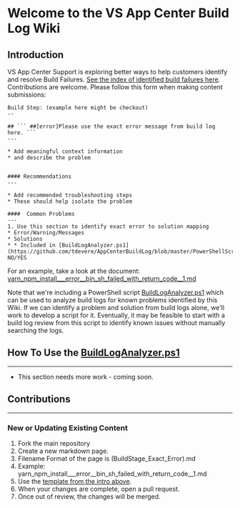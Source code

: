 # Welcome to the VS App Center Build Log Wiki

## Introduction
VS App Center Support is exploring better ways to help customers identify and resolve Build Failures. [See the index of identified build failures here](https://tdevere.github.io/AppCenterBuildLog/content.html). Contributions are welcome. Please follow this form when making content submissions:

```
Build Step: (example here might be checkout)
--

## ``` ##[error]Please use the exact error message from build log here. ```
---

* Add meaningful context information 
* and describe the problem


#### Recommendations
---

* Add recommended troubleshooting steps
* These should help isolate the problem

####  Common Problems
---
1. Use this section to identify exact error to solution mapping
* Error/Warning/Messages
* Solutions
* * Included in [BuildLogAnalyzer.ps1](https://github.com/tdevere/AppCenterBuildLog/blob/master/PowerShellScripts/BuildLogAnalyzer.ps1): NO/YES

```

For an example, take a look at the document: [yarn_npm_install___error__bin_sh_failed_with_return_code__1.md](https://github.com/tdevere/AppCenterBuildLog/blob/master/yarn_npm_install___error__bin_sh_failed_with_return_code__1.md)

Note that we're including a PowerShell script [BuildLogAnalyzer.ps1](https://github.com/tdevere/AppCenterBuildLog/blob/master/PowerShellScripts/BuildLogAnalyzer.ps1) which can be used to analyze build logs for known problems identified by this Wiki. If we can identify a problem and solution from build logs alone, we'll work to develop a script for it. Eventually, it may be feasible to start with a build log review from this script to identify known issues without manually searching the logs.


## How To Use the [BuildLogAnalyzer.ps1](https://github.com/tdevere/AppCenterBuildLog/blob/master/PowerShellScripts/BuildLogAnalyzer.ps1)
---

* This section needs more work - coming soon.


##  Contributions
---

### New or Updating Existing Content
1. Fork the main repository
2. Create a new markdown page. 
3. Filename Format of the page is (BuildStage_Exact_Error).md
3. Example: yarn_npm_install___error__bin_sh_failed_with_return_code__1.md
4. Use the [template from the intro above](https://github.com/tdevere/AppCenterBuildLog#introduction).
5. When your changes are complete, open a pull request.
6. Once out of review, the changes will be merged.
